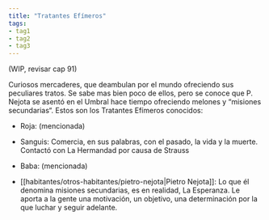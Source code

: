 ```yaml
---
title: "Tratantes Efímeros"
tags:
- tag1
- tag2
- tag3
---
```


(WIP, revisar cap 91)

Curiosos mercaderes, que deambulan por el mundo ofreciendo sus peculiares tratos. Se sabe mas bien poco de ellos, pero se conoce que P. Nejota se asentó en el Umbral hace tiempo ofreciendo melones y “misiones secundarias“. Estos son los Tratantes Efímeros conocidos:

- Roja: (mencionada)

- Sanguis: Comercia, en sus palabras, con el pasado, la vida y la muerte. Contactó con La Hermandad por causa de Strauss

- Baba: (mencionada)

- [[habitantes/otros-habitantes/pietro-nejota|Pietro Nejota]]: Lo que él denomina misiones secundarias, es en realidad, La Esperanza. Le aporta a la gente una motivación, un objetivo, una determinación por la que luchar y seguir adelante.